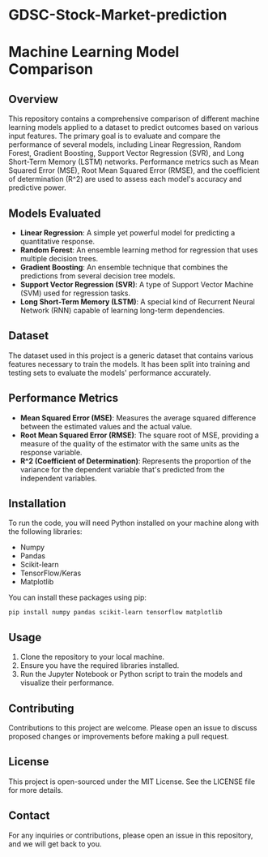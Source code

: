 # GDSC-Stock-Market-prediction
# Machine Learning Model Comparison

## Overview

This repository contains a comprehensive comparison of different machine learning models applied to a dataset to predict outcomes based on various input features. The primary goal is to evaluate and compare the performance of several models, including Linear Regression, Random Forest, Gradient Boosting, Support Vector Regression (SVR), and Long Short-Term Memory (LSTM) networks. Performance metrics such as Mean Squared Error (MSE), Root Mean Squared Error (RMSE), and the coefficient of determination (R^2) are used to assess each model's accuracy and predictive power.

## Models Evaluated

- **Linear Regression**: A simple yet powerful model for predicting a quantitative response.
- **Random Forest**: An ensemble learning method for regression that uses multiple decision trees.
- **Gradient Boosting**: An ensemble technique that combines the predictions from several decision tree models.
- **Support Vector Regression (SVR)**: A type of Support Vector Machine (SVM) used for regression tasks.
- **Long Short-Term Memory (LSTM)**: A special kind of Recurrent Neural Network (RNN) capable of learning long-term dependencies.

## Dataset

The dataset used in this project is a generic dataset that contains various features necessary to train the models. It has been split into training and testing sets to evaluate the models' performance accurately.

## Performance Metrics

- **Mean Squared Error (MSE)**: Measures the average squared difference between the estimated values and the actual value.
- **Root Mean Squared Error (RMSE)**: The square root of MSE, providing a measure of the quality of the estimator with the same units as the response variable.
- **R^2 (Coefficient of Determination)**: Represents the proportion of the variance for the dependent variable that's predicted from the independent variables.

## Installation

To run the code, you will need Python installed on your machine along with the following libraries:

- Numpy
- Pandas
- Scikit-learn
- TensorFlow/Keras
- Matplotlib

You can install these packages using pip:

```
pip install numpy pandas scikit-learn tensorflow matplotlib
```

## Usage

1. Clone the repository to your local machine.
2. Ensure you have the required libraries installed.
3. Run the Jupyter Notebook or Python script to train the models and visualize their performance.

## Contributing

Contributions to this project are welcome. Please open an issue to discuss proposed changes or improvements before making a pull request.

## License

This project is open-sourced under the MIT License. See the LICENSE file for more details.

## Contact

For any inquiries or contributions, please open an issue in this repository, and we will get back to you.

